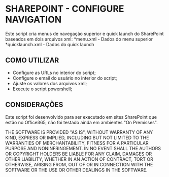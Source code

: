 # SHAREPOINT - CONFIGURE NAVIGATION

Este script cria menus de navegação superior e quick launch do SharePoint baseados em dois arquivos xml:
*menu.xml - Dados do menu superior
*quicklaunch.xml - Dados do quick launch

## COMO UTILIZAR
* Configure as URLs no interior do script;
* Configure o email do usuário no interior do script;
* Ajuste os valores dos arquivos xml;
* Execute o script powershell;

## CONSIDERAÇÕES

Este script foi desenvolvido para ser executado em sites SharePoint que estão no Office365, não foi testado ainda em ambientes "On Premisses".

THE SOFTWARE IS PROVIDED "AS IS", WITHOUT WARRANTY OF ANY KIND, EXPRESS OR IMPLIED, INCLUDING BUT NOT LIMITED TO THE WARRANTIES OF MERCHANTABILITY, FITNESS FOR A PARTICULAR PURPOSE AND NONINFRINGEMENT. IN NO EVENT SHALL THE AUTHORS OR COPYRIGHT HOLDERS BE LIABLE FOR ANY CLAIM, DAMAGES OR OTHER LIABILITY, WHETHER IN AN ACTION OF CONTRACT, TORT OR OTHERWISE, ARISING FROM, OUT OF OR IN CONNECTION WITH THE SOFTWARE OR THE USE OR OTHER DEALINGS IN THE SOFTWARE.

